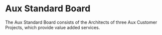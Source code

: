 # Aux Standard Board

The Aux Standard Board consists of the Architects of three Aux Customer Projects, which provide value added services.
